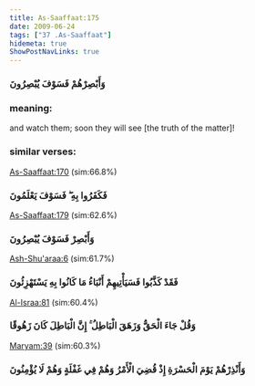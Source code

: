 ```yaml
---
title: As-Saaffaat:175
date: 2009-06-24
tags: ["37 .As-Saaffaat"]
hidemeta: true 
ShowPostNavLinks: true 
---
```

### وَأَبْصِرْهُمْ فَسَوْفَ يُبْصِرُونَ
### meaning: 
and watch them; soon they will see [the truth of the matter]!
### similar verses: 

[As-Saaffaat:170](/37/170) (sim:66.8%)

### فَكَفَرُوا بِهِ ۖ فَسَوْفَ يَعْلَمُونَ

[As-Saaffaat:179](/37/179) (sim:62.6%)

### وَأَبْصِرْ فَسَوْفَ يُبْصِرُونَ

[Ash-Shu'araa:6](/26/6) (sim:61.7%)

### فَقَدْ كَذَّبُوا فَسَيَأْتِيهِمْ أَنْبَاءُ مَا كَانُوا بِهِ يَسْتَهْزِئُونَ

[Al-Israa:81](/17/81) (sim:60.4%)

### وَقُلْ جَاءَ الْحَقُّ وَزَهَقَ الْبَاطِلُ ۚ إِنَّ الْبَاطِلَ كَانَ زَهُوقًا

[Maryam:39](/19/39) (sim:60.3%)

### وَأَنْذِرْهُمْ يَوْمَ الْحَسْرَةِ إِذْ قُضِيَ الْأَمْرُ وَهُمْ فِي غَفْلَةٍ وَهُمْ لَا يُؤْمِنُونَ
